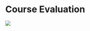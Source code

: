 # Course Evaluation

![](https://media.gettyimages.com/id/1456589475/photo/customer-service-satisfaction-concept-business-woman-suit-touching-virtual-screen-five-star.jpg?s=2048x2048&w=gi&k=20&c=54V1Af5WMS5FJ0rX9m0epwKFIGWD-y2_8_r-aBtnlZc=)
